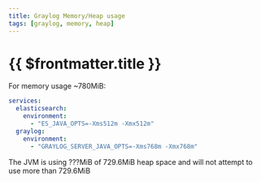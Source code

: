 ```yaml
---
title: Graylog Memory/Heap usage
tags: [graylog, memory, heap]
---
```

# {{ $frontmatter.title }}

For memory usage ~780MiB:

```yaml
services:
  elasticsearch:
    environment:
      - "ES_JAVA_OPTS=-Xms512m -Xmx512m"
  graylog:
    environment:
      - "GRAYLOG_SERVER_JAVA_OPTS=-Xms768m -Xmx768m"
```

The JVM is using ???MiB of 729.6MiB heap space and will not attempt to use more than 729.6MiB
